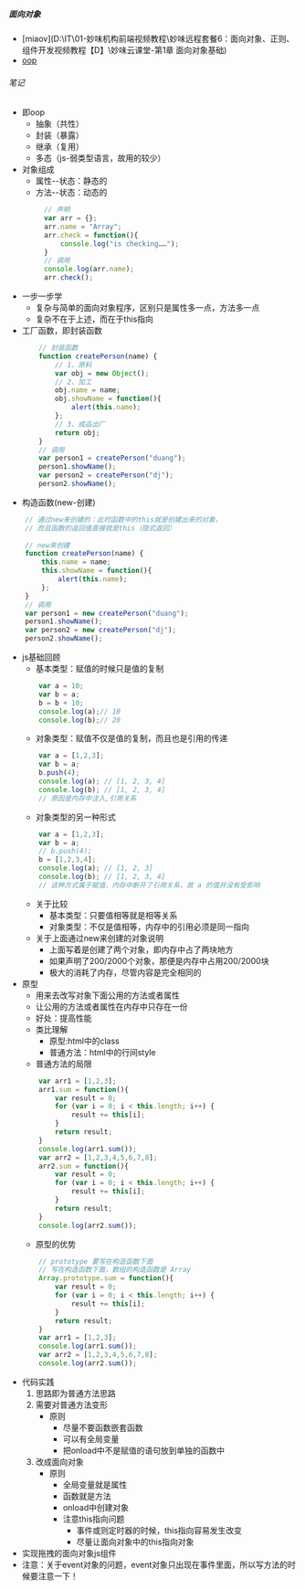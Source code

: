 ##### 面向对象
- [miaov](D:\IT\01-妙味机构前端视频教程\妙味远程套餐6：面向对象、正则、组件开发视频教程【D】\妙味云课堂-第1章 面向对象基础)
- [oop](https://segmentfault.com/a/1190000002550104)



###### 笔记
- 即oop
    - 抽象（共性）
    - 封装（暴露）
    - 继承（复用）
    - 多态（js-弱类型语言，故用的较少）
- 对象组成
    - 属性--状态：静态的
    - 方法--状态：动态的
      ```javascript
        // 声明
        var arr = {};
        arr.name = "Array";
        arr.check = function(){
            console.log("is checking……");
        }
        // 调用
        console.log(arr.name);
        arr.check();
      ```
- 一步一步学
    - 复杂与简单的面向对象程序，区别只是属性多一点，方法多一点
    - 复杂不在于上述，而在于this指向
- 工厂函数，即封装函数
    ```javascript
        // 封装函数
        function createPerson(name) {
            // 1、原料
            var obj = new Object();
            // 2、加工
            obj.name = name;
            obj.showName = function(){
                alert(this.name);
            };
            // 3、成品出厂
            return obj;
        }
        // 调用
        var person1 = createPerson("duang");
        person1.showName();
        var person2 = createPerson("dj");
        person2.showName();
    ```
- 构造函数(new-创建)
```javascript
    // 通过new来创建的：此时函数中的this就是创建出来的对象，
    // 而且函数的返回值直接就是this（隐式返回）
    
    // new来创建
    function createPerson(name) {
        this.name = name;
        this.showName = function(){
            alert(this.name);
        };
    }
    // 调用
    var person1 = new createPerson("duang");
    person1.showName();
    var person2 = new createPerson("dj");
    person2.showName();
```
- js基础回顾
    - 基本类型：赋值的时候只是值的复制
    ```javascript
        var a = 10;
        var b = a;
        b = b + 10;
        console.log(a);// 10
        console.log(b);// 20
    ```
    - 对象类型：赋值不仅是值的复制，而且也是引用的传递
    ```javascript
        var a = [1,2,3];
        var b = a;
        b.push(4);
        console.log(a); // [1, 2, 3, 4]
        console.log(b); // [1, 2, 3, 4]
        // 原因是内存中注入,引用关系
    ```
    - 对象类型的另一种形式
    ```javascript
        var a = [1,2,3];
        var b = a;
        // b.push(4);
        b = [1,2,3,4];
        console.log(a); // [1, 2, 3]
        console.log(b); // [1, 2, 3, 4]
        // 这种方式属于赋值，内存中断开了引用关系，故 a 的值并没有受影响
    ```
    - 关于比较
        - 基本类型：只要值相等就是相等关系
        - 对象类型：不仅是值相等，内存中的引用必须是同一指向
    - 关于上面通过new来创建的对象说明
        - 上面写着是创建了两个对象，即内存中占了两块地方
        - 如果声明了200/2000个对象，那便是内存中占用200/2000块
        - 极大的消耗了内存，尽管内容是完全相同的
- 原型
    - 用来去改写对象下面公用的方法或者属性
    - 让公用的方法或者属性在内存中只存在一份
    - 好处：提高性能
    - 类比理解
        - 原型:html中的class
        - 普通方法：html中的行间style
    - 普通方法的局限
    ```javascript
        var arr1 = [1,2,3];
        arr1.sum = function(){
            var result = 0;
            for (var i = 0; i < this.length; i++) {
                result += this[i];
            }
            return result;
        }
        console.log(arr1.sum());
        var arr2 = [1,2,3,4,5,6,7,8];
        arr2.sum = function(){
            var result = 0;
            for (var i = 0; i < this.length; i++) {
                result += this[i];
            }
            return result;
        }
        console.log(arr2.sum());
    ```
    - 原型的优势
    ```javascript
        // prototype 要写在构造函数下面
        // 写在构造函数下面，数组的构造函数是 Array
        Array.prototype.sum = function(){
            var result = 0;
            for (var i = 0; i < this.length; i++) {
                result += this[i];
            }
            return result;
        }
        var arr1 = [1,2,3];
        console.log(arr1.sum());
        var arr2 = [1,2,3,4,5,6,7,8];
        console.log(arr2.sum());
    ```
- 代码实践
    1. 思路即为普通方法思路
    2. 需要对普通方法变形
        - 原则
            - 尽量不要函数嵌套函数
            - 可以有全局变量
            - 把onload中不是赋值的语句放到单独的函数中
    3. 改成面向对象
        - 原则
            - 全局变量就是属性
            - 函数就是方法
            - onload中创建对象
            - 注意this指向问题
                - 事件或则定时器的时候，this指向容易发生改变
                - 尽量让面向对象中的this指向对象
- 实现拖拽的面向对象js组件
- 注意：关于event对象的问题，event对象只出现在事件里面，所以写方法的时候要注意一下！

